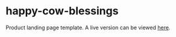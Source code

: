 # happy-cow-blessings
Product landing page template. A live version can be viewed [here](https://onlyasmalllizard.github.io/happy-cow-blessings/).
